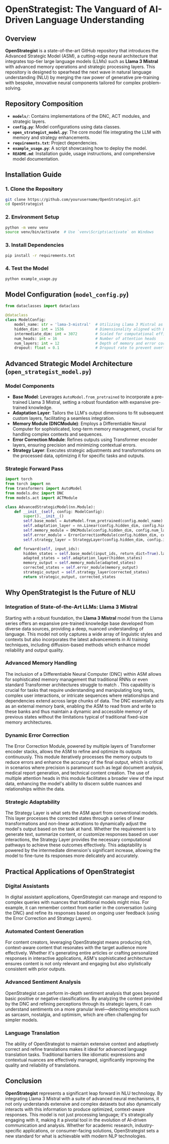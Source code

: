 # OpenStrategist: The Vanguard of AI-Driven Language Understanding

## Overview

**OpenStrategist** is a state-of-the-art GitHub repository that introduces the Advanced Strategic Model (ASM), a cutting-edge neural architecture that integrates top-tier large language models (LLMs) such as **Llama 3 Mistral** with advanced memory operations and strategic processing layers. This repository is designed to spearhead the next wave in natural language understanding (NLU) by merging the raw power of generative pre-training with bespoke, innovative neural components tailored for complex problem-solving.

## Repository Composition

- **`models/`**: Contains implementations of the DNC, ACT modules, and strategic layers.
- **`config.py`**: Model configurations using data classes.
- **`open_strategist_model.py`**: The core model file integrating the LLM with memory and strategy enhancements.
- **`requirements.txt`**: Project dependencies.
- **`example_usage.py`**: A script showcasing how to deploy the model.
- **`README.md`**: Installation guide, usage instructions, and comprehensive model documentation.

## Installation Guide

### 1. Clone the Repository

```bash
git clone https://github.com/yourusername/OpenStrategist.git
cd OpenStrategist
```

### 2. Environment Setup

```bash
python -m venv venv
source venv/bin/activate  # Use `venv\Scripts\activate` on Windows
```

### 3. Install Dependencies

```bash
pip install -r requirements.txt
```

### 4. Test the Model

```bash
python example_usage.py
```

## Model Configuration (`model_config.py`)

```python
from dataclasses import dataclass

@dataclass
class ModelConfig:
    model_name: str = 'lama-3-mistral'  # Utilizing Llama 3 Mistral as the base LLM
    hidden_dim: int = 1536              # Dimensionality aligned with Llama 3 Mistral's architecture
    intermediate_dim: int = 3072        # Scaled for computational efficiency and depth
    num_heads: int = 16                 # Number of attention heads
    num_layers: int = 12                # Depth of memory and error correction modules
    dropout: float = 0.1                # Dropout rate to prevent overfitting
```

## Advanced Strategic Model Architecture (`open_strategist_model.py`)

### Model Components

- **Base Model**: Leverages `AutoModel.from_pretrained` to incorporate a pre-trained Llama 3 Mistral, setting a robust foundation with expansive pre-trained knowledge.
- **Adaptation Layer**: Tailors the LLM's output dimensions to fit subsequent custom layers, facilitating a seamless integration.
- **Memory Module (DNCModule)**: Employs a Differentiable Neural Computer for sophisticated, long-term memory management, crucial for handling complex contexts and sequences.
- **Error Correction Module**: Refines outputs using Transformer encoder layers, ensuring precision and minimizing contextual errors.
- **Strategy Layer**: Executes strategic adjustments and transformations on the processed data, optimizing it for specific tasks and outputs.

### Strategic Forward Pass

```python
import torch
from torch import nn
from transformers import AutoModel
from models.dnc import DNC
from models.act import ACTModule

class AdvancedStrategicModel(nn.Module):
    def __init__(self, config: ModelConfig):
        super().__init__()
        self.base_model = AutoModel.from_pretrained(config.model_name)
        self.adaptation_layer = nn.Linear(config.hidden_dim, config.hidden_dim)
        self.memory_module = DNCModule(config.hidden_dim, config.num_layers)
        self.error_module = ErrorCorrectionModule(config.hidden_dim, config.num_heads, config.num_layers)
        self.strategy_layer = StrategyLayer(config.hidden_dim, config.intermediate_dim, config.dropout)

    def forward(self, input_ids):
        hidden_states = self.base_model(input_ids, return_dict=True).last_hidden_state
        adapted_states = self.adaptation_layer(hidden_states)
        memory_output = self.memory_module(adapted_states)
        corrected_states = self.error_module(memory_output)
        strategic_output = self.strategy_layer(corrected_states)
        return strategic_output, corrected_states
```

## Why OpenStrategist Is the Future of NLU

### Integration of State-of-the-Art LLMs: Llama 3 Mistral

Starting with a robust foundation, the **Llama 3 Mistral** model from the Llama series offers an expansive pre-trained knowledge base developed from diverse data sources, providing a deep, nuanced understanding of language. This model not only captures a wide array of linguistic styles and contexts but also incorporates the latest advancements in AI training techniques, including diffusion-based methods which enhance model reliability and output quality.

### Advanced Memory Handling

The inclusion of a Differentiable Neural Computer (DNC) within ASM allows for sophisticated memory management that traditional RNNs or even standard Transformer architectures struggle to match . This capability is crucial for tasks that require understanding and manipulating long texts, complex user interactions, or intricate sequences where relationships and dependencies extend across large chunks of data. The DNC essentially acts as an external memory bank, enabling the ASM to read from and write to these banks and thus maintain a dynamic and accessible memory of previous states without the limitations typical of traditional fixed-size memory architectures.

### Dynamic Error Correction

The Error Correction Module, powered by multiple layers of Transformer encoder stacks, allows the ASM to refine and optimize its outputs continuously. This module iteratively processes the memory outputs to reduce errors and enhance the accuracy of the final output, which is critical in scenarios where precision is paramount such as legal document analysis, medical report generation, and technical content creation. The use of multiple attention heads in this module facilitates a broader view of the input data, enhancing the model's ability to discern subtle nuances and relationships within the data.

### Strategic Adaptability

The Strategy Layer is what sets the ASM apart from conventional models. This layer processes the corrected states through a series of linear transformations and non-linear activations to dynamically adjust the model's output based on the task at hand. Whether the requirement is to generate text, summarize content, or customize responses based on user interactions, the Strategy Layer provides the necessary computational pathways to achieve these outcomes effectively. This adaptability is powered by the intermediate dimension's significant increase, allowing the model to fine-tune its responses more delicately and accurately.

## Practical Applications of OpenStrategist

### Digital Assistants

In digital assistant applications, OpenStrategist can manage and respond to complex queries with nuances that traditional models might miss. For example, it can remember context from earlier in the conversation (using the DNC) and refine its responses based on ongoing user feedback (using the Error Correction and Strategy Layers).

### Automated Content Generation

For content creators, leveraging OpenStrategist means producing rich, context-aware content that resonates with the target audience more effectively. Whether it's generating entire articles or crafting personalized responses in interactive applications, ASM's sophisticated architecture ensures content is not only relevant and engaging but also stylistically consistent with prior outputs.

### Advanced Sentiment Analysis

OpenStrategist can perform in-depth sentiment analysis that goes beyond basic positive or negative classifications. By analyzing the context provided by the DNC and refining perceptions through its strategic layers, it can understand sentiments on a more granular level—detecting emotions such as sarcasm, nostalgia, and optimism, which are often challenging for simpler models.

### Language Translation

The ability of OpenStrategist to maintain extensive context and adaptively correct and refine translations makes it ideal for advanced language translation tasks. Traditional barriers like idiomatic expressions and contextual nuances are effectively managed, significantly improving the quality and reliability of translations.

## Conclusion

**OpenStrategist** represents a significant leap forward in NLU technology. By integrating Llama 3 Mistral with a suite of advanced neural mechanisms, it not only understands extensive and complex datasets but also dynamically interacts with this information to produce optimized, context-aware responses. This model is not just processing language; it's strategically engaging with it, making it a pivotal tool in the evolution of AI-driven communication and analysis. Whether for academic research, industry-specific applications, or consumer-facing solutions, OpenStrategist sets a new standard for what is achievable with modern NLP technologies.
